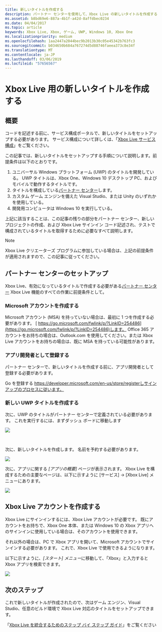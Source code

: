 ```yaml
---
title: 新しいタイトルを作成する
description: パートナー センターを使用して、Xbox Live の新しいタイトルを作成する方法について説明します。
ms.assetid: b8bd69e6-887a-4b1f-a42d-8affdbec0234
ms.date: 04/04/2017
ms.topic: article
keywords: Xbox Live, Xbox, ゲーム, UWP, Windows 10, Xbox One
ms.localizationpriority: medium
ms.openlocfilehash: 1aa2447a2044bec9b2013b30c05e45342b763fc3
ms.sourcegitcommit: b034650b684a767274d5d88746faeea373c8e34f
ms.translationtype: MT
ms.contentlocale: ja-JP
ms.lasthandoff: 03/06/2019
ms.locfileid: "57656567"
---
```

# <a name="create-a-new-title-for-xbox-live"></a>Xbox Live 用の新しいタイトルを作成する

## <a name="introduction"></a>概要

コードを記述する前に、サービス構成ポータルで、新しいタイトルをセットアップする必要があります。  サービス構成について詳しくは、「[Xbox Live サービス構成](../xbox-live-service-configuration.md)」をご覧ください。

この記事では、新しいタイトルをセットアップする手順について説明します。前提条件は以下のとおりです。

1. ユニバーサル Windows プラットフォーム (UWP) のタイトルを開発している。  UWP タイトルは、Xbox One、Windows 10 デスクトップ PC、およびモバイルで動作するタイトルです。
2. タイトルを構成している[パートナー センター](https://partner.microsoft.com/dashboard)します。
3. カスタム ゲーム エンジンを備えた Visual Studio、または Unity のいずれかを使用している。
4. 開発用コンピュータは Windows 10 を実行している。

上記に該当することは、この記事の残りの部分をパートナー センター、新しいプロジェクトの作成、および Xbox Live サインイン コード記述され、テストで構成されているタイトルを取得するために必要なすべて説明します。

> [!NOTE]
> Xbox Live クリエーターズ プログラムに参加している場合は、上記の前提条件が適用されますので、この記事に従ってください。

## <a name="partner-center-setup"></a>パートナー センターのセットアップ

Xbox Live、有効になっているタイトルで作成する必要がある[パートナー センター](https://partner.microsoft.com/dashboard) Xbox Live 機能のすべての作業に前提条件として。

### <a name="create-a-microsoft-account"></a>Microsoft アカウントを作成する
Microsoft アカウント (MSA) を持っていない場合は、最初に 1 つを作成する必要があります。 [ https://go.microsoft.com/fwlink/p/?LinkID=254486](https://go.microsoft.com/fwlink/p/?LinkID=254486)します。  Office 365 アカウントをお持ちの場合は、Outlook.com を使用してください。または Xbox Live アカウントをお持ちの場合は、既に MSA を持っている可能性があります。

### <a name="register-as-an-app-developer"></a>アプリ開発者として登録する
パートナー センターで、新しいタイトルを作成する前に、アプリ開発者として登録する必要があります。

Go を登録する https://developer.microsoft.com/en-us/store/registerしサインアップのプロセスに従います。

### <a name="create-a-new-uwp-title"></a>新しい UWP タイトルを作成する
次に、UWP のタイトルがパートナー センターで定義されている必要があります。  これを実行するには、まずダッシュ ボードに移動します

![](../images/getting_started/first_xbltitle_dashboard.png)

<p>
</p>
<br>
<p>
</p>

次に、新しいタイトルを作成します。  名前を予約する必要があります。

![](../images/getting_started/first_xbltitle_newapp.png)

次に、アプリに関する *[アプリの概要]* ページが表示されます。  Xbox Live を構成するための主要なページは、以下に示すように [サービス] -> [Xbox Live] メニューにあります。

![](../images/getting_started/first_xbltitle_leftnav.png)

<div id="createxblaccount"></div>

## <a name="create-an-xbox-live-account"></a>Xbox Live アカウントを作成する
Xbox Live にサインインするには、Xbox Live アカウントが必要です。  既にアカウントをお持ちで、Xbox One 本体、または Windows 10 の Xbox アプリへのサインインに使用している場合は、そのアカウントを使用できます。

それ以外の場合は、PC で Xbox アプリを開いて、Microsoft アカウントでサインインする必要があります。  これで、Xbox Live で使用できるようになります。

以下に示すように、*[スタート] メニュー*に移動して、「Xbox」と入力すると Xbox アプリを検索できます。

![](../images/getting_started/first_xbltitle_xboxapp.png)

## <a name="next-steps"></a>次のステップ
これで新しいタイトルが作成されたので、次はゲーム エンジン、Visual Studio、任意のビルド環境で Xbox Live 対応のタイトルをセットアップできます。

「[Xbox Live を統合するためのステップ バイ ステップ ガイド](partners-step-by-step-guide.md)」をご覧ください
